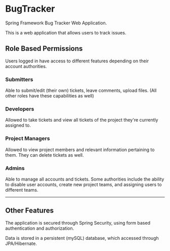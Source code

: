 # BugTracker
Spring Framework Bug Tracker Web Application.

This is a web application that allows users to track issues.

## Role Based Permissions

Users logged in have access to different features depending on their account authorities.

### **Submitters**
Able to submit/edit (their own) tickets, leave comments, upload files. (All other roles have these capabilities as well)

### **Developers**
Allowed to take tickets and view all tickets of the project they're currently assigned to.

### **Project Managers**
Allowed to view project members and relevant information pertaining to them. They can delete tickets as well.

### **Admins**
Able to manage all accounts and tickets. Some authorities include the ability to disable user accounts, create new project teams, and assigning users to different teams.

---

## Other Features

The application is secured through Spring Security, using form based authentication and authorization.

Data is stored in a persistent (mySQL) database, which accessed through JPA/Hibernate.

